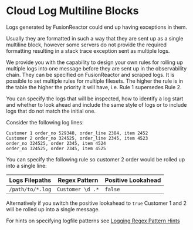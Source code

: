# Cloud Log Multiline Blocks

Logs generated by FusionReactor could end up having exceptions in them. 

Usually they are formatted in such a way that they are sent up as a single multiline block, however some servers do not provide the required formatting resulting in a stack trace exception sent as multiple logs.

We provide you with the capability to design your own rules for rolling up multiple logs into one message before they are sent up in the observability chain. They can be specified on FusionReactor and scraped logs. It is possible to set multiple rules for multiple filesets. The higher the rule is in the table the higher the priority it will have, i.e. Rule 1 supersedes Rule 2.

You can specify the logs that will be inspected, how to identify a log start and whether to look ahead and include the same style of logs or to include logs that do not match the initial one.

Consider the following log lines:
````
Customer 1 order_no 529348, order_line 2384, item 2452 
Customer 2 order_no 324525, order_line 2345, item 4523
order_no 324525, order 2345, item 4524
order_no 324525, order 2345, item 4525
````
You can specify the following rule so customer 2 order would be rolled up into a single line:

| Logs Filepaths       | Regex Pattern        | Positive Lookahead |
|----------------------|----------------------|--------------------|
| ```/path/to/*.log``` | ```Customer \d .*``` | ```false```        |
Alternatively if you switch the positive lookahead to `true` Customer 1 and 2 will be rolled up into a single message.

For hints on specifying logfile patterns see [Logging Regex Pattern Hints](/frdocs/Troubleshooting/logging-regex-pattern-hints/)
